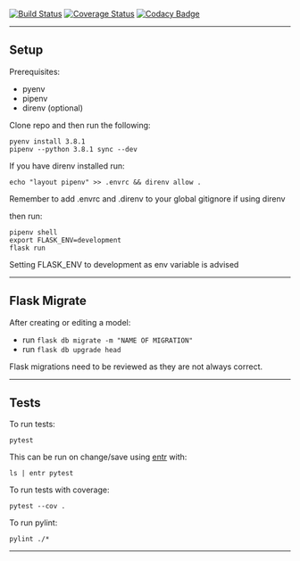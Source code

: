 [![Build Status](https://travis-ci.com/lm-todo-app/todo_api.svg?branch=master)](https://travis-ci.com/lm-todo-app/todo_api)
[![Coverage Status](https://coveralls.io/repos/github/lm-todo-app/todo_api/badge.svg?branch=master)](https://coveralls.io/github/lm-todo-app/todo_api?branch=master)
[![Codacy Badge](https://api.codacy.com/project/badge/Grade/d773b279472a4f6eab6d69d8b602c2ab)](https://www.codacy.com/gh/lm-todo-app/todo_api?utm_source=github.com&amp;utm_medium=referral&amp;utm_content=lm-todo-app/todo_api&amp;utm_campaign=Badge_Grade)

---

## Setup

Prerequisites:

-   pyenv
-   pipenv
-   direnv (optional)

Clone repo and then run the following:

    pyenv install 3.8.1
    pipenv --python 3.8.1 sync --dev

If you have direnv installed run:

    echo "layout pipenv" >> .envrc && direnv allow .

Remember to add .envrc and .direnv to your global gitignore if using direnv

then run:

    pipenv shell
    export FLASK_ENV=development
    flask run

Setting FLASK_ENV to development as env variable is advised

---

## Flask Migrate

After creating or editing a model:

-   run `flask db migrate -m "NAME OF MIGRATION"`
-   run `flask db upgrade head`

Flask migrations need to be reviewed as they are not always correct.

---

## Tests

To run tests:

    pytest

This can be run on change/save using [entr](http://eradman.com/entrproject/) with:

    ls | entr pytest

To run tests with coverage:

    pytest --cov .

To run pylint:

    pylint ./*
---
